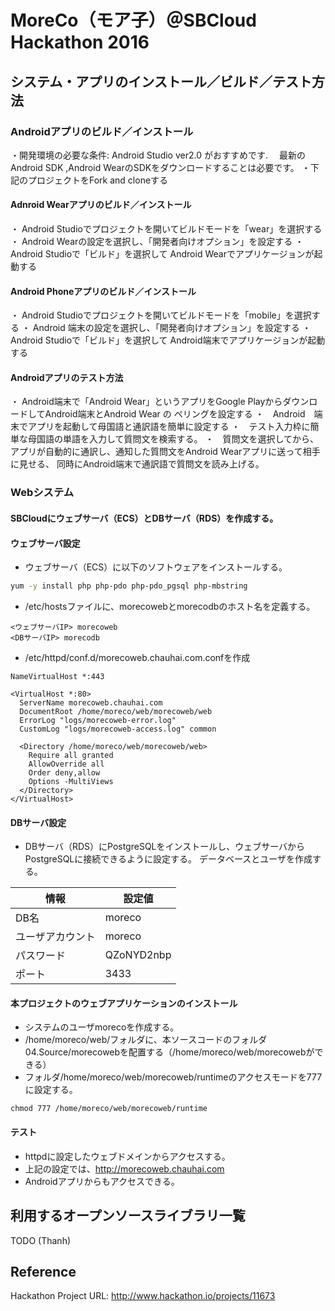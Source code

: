 # MoreCo（モア子）＠SBCloud Hackathon 2016

## システム・アプリのインストール／ビルド／テスト方法

### Androidアプリのビルド／インストール
・開発環境の必要な条件: Android Studio ver2.0 がおすすめです.
　最新のAndroid SDK ,Android WearのSDKをダウンロードすることは必要です。
・下記のプロジェクトをFork and cloneする
#### Adnroid Wearアプリのビルド／インストール
・ Android Studioでプロジェクトを開いてビルドモードを「wear」を選択する
・ Android Wearの設定を選択し、「開発者向けオプション」を設定する
・ Android Studioで「ビルド」を選択して Android Wearでアプリケージョンが起動する

#### Android Phoneアプリのビルド／インストール
・ Android Studioでプロジェクトを開いてビルドモードを「mobile」を選択する
・ Android 端末の設定を選択し、「開発者向けオプション」を設定する
・ Android Studioで「ビルド」を選択して Android端末でアプリケージョンが起動する

#### Androidアプリのテスト方法
・ Android端末で「Android Wear」というアプリをGoogle PlayからダウンロードしてAndroid端末とAndroid Wear の
ペリングを設定する
・　Android　端末でアプリを起動して母国語と通訳語を簡単に設定する
・　テスト入力枠に簡単な母国語の単語を入力して質問文を検索する。
・　質問文を選択してから、アプリが自動的に通訳し、通知した質問文をAndroid Wearアプリに送って相手に見せる、
同時にAndroid端末で通訳語で質問文を読み上げる。

### Webシステム

#### SBCloudにウェブサーバ（ECS）とDBサーバ（RDS）を作成する。

#### ウェブサーバ設定

* ウェブサーバ（ECS）に以下のソフトウェアをインストールする。
```sh
yum -y install php php-pdo php-pdo_pgsql php-mbstring
```
* /etc/hostsファイルに、morecowebとmorecodbのホスト名を定義する。
```
<ウェブサーバIP> morecoweb
<DBサーバIP> morecodb
```
* /etc/httpd/conf.d/morecoweb.chauhai.com.confを作成
```
NameVirtualHost *:443

<VirtualHost *:80>
  ServerName morecoweb.chauhai.com
  DocumentRoot /home/moreco/web/morecoweb/web
  ErrorLog "logs/morecoweb-error.log"
  CustomLog "logs/morecoweb-access.log" common

  <Directory /home/moreco/web/morecoweb/web>
    Require all granted
    AllowOverride all
    Order deny,allow
    Options -MultiViews
  </Directory>
</VirtualHost>
```

#### DBサーバ設定

* DBサーバ（RDS）にPostgreSQLをインストールし、ウェブサーバからPostgreSQLに接続できるように設定する。
データベースとユーザを作成する。

|情報|設定値|
|---|---|
|DB名|moreco|
|ユーザアカウント|moreco|
|パスワード|QZoNYD2nbp|
|ポート|3433|

#### 本プロジェクトのウェブアプリケーションのインストール

* システムのユーザmorecoを作成する。
* /home/moreco/web/フォルダに、本ソースコードのフォルダ04.Source/morecowebを配置する（/home/moreco/web/morecowebができる）
* フォルダ/home/moreco/web/morecoweb/runtimeのアクセスモードを777に設定する。
```
chmod 777 /home/moreco/web/morecoweb/runtime
```

#### テスト

* httpdに設定したウェブドメインからアクセスする。
* 上記の設定では、http://morecoweb.chauhai.com
* Androidアプリからもアクセスできる。

## 利用するオープンソースライブラリ一覧

TODO (Thanh)

## Reference

Hackathon Project URL: http://www.hackathon.io/projects/11673
